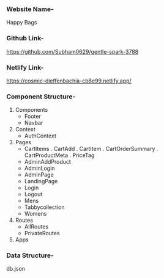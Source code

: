 ### Website Name-
Happy Bags

### Github Link-
https://github.com/Subham0629/gentle-spark-3788

### Netlify Link-
https://cosmic-dieffenbachia-cb8e99.netlify.app/

### Component Structure-
1. Components
   * Footer
   * Navbar
2. Context
   * AuthContext
3. Pages
   * CartItems
     . CartAdd
     . CartItem
     . CartOrderSummary
     . CartProductMeta
     . PriceTag
   * AdminAddProduct
   * AdminLogin
   * AdminPage
   * LandingPage
   * Login
   * Logout
   * Mens
   * Tabbycollection
   * Womens
4. Routes
   * AllRoutes
   * PrivateRoutes
5. Apps

###  Data Structure-
db.json


